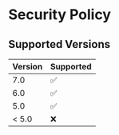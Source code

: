 # Security Policy

## Supported Versions

| Version | Supported          |
| ------- | ------------------ |
| 7.0     | :white_check_mark: |
| 6.0     | :white_check_mark: |
| 5.0     | :white_check_mark: |
| < 5.0   | :x:                |
